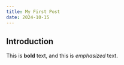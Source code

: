 ```yaml
---
title: My First Post
date: 2024-10-15
---
```


## Introduction

This is **bold** text, and this is *emphasized* text.
